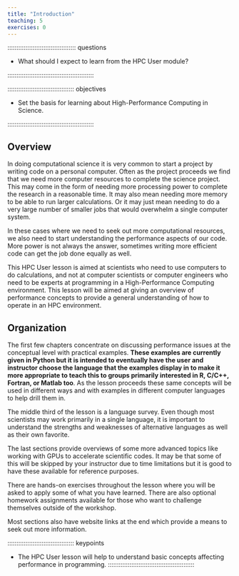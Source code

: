 ```yaml
---
title: "Introduction"
teaching: 5
exercises: 0
---
```


:::::::::::::::::::::::::::::::::::::: questions

- What should I expect to learn from the HPC User module?

::::::::::::::::::::::::::::::::::::::::::::::::

::::::::::::::::::::::::::::::::::::: objectives

- Set the basis for learning about High-Performance Computing in Science.

::::::::::::::::::::::::::::::::::::::::::::::::


## Overview

In doing computational science it is very common to start a project by
writing code on a personal computer.
Often as the project proceeds we find that we need more computer resources
to complete the science project.
This may come in the form of needing more processing power 
to complete the research in a reasonable time.
It may also mean needing more memory to be able to run larger calculations.
Or it may just mean needing to do a very large number of smaller jobs
that would overwhelm a single computer system.

In these cases where we need to seek out more computational resources,
we also need to start understanding the performance aspects of our code.
More power is not always the answer, sometimes writing more efficient
code can get the job done equally as well.

This HPC User lesson is aimed at scientists who need to use computers
to do calculations, and not at computer scientists or computer engineers
who need to be experts at programming in a High-Performance Computing
environment.
This lesson will be aimed at giving an overview of performance concepts
to provide a general understanding of how to operate in an HPC environment.

## Organization

The first few chapters concentrate on discussing performance issues
at the conceptual level with practical examples.
**These examples are currently given in Python but it is intended to
eventually have the user and instructor choose the language that the examples display
in to make it more appropriate to teach this to groups primarily 
interested in R, C/C++, Fortran, or Matlab too**.
As the lesson proceeds these same concepts will be used in different
ways and with examples in different computer languages to help drill them in.

The middle third of the lesson is a language survey.
Even though most scientists may work primarily in a single language,
it is important to understand the strengths and
weaknesses of alternative languages as well as their own favorite.

The last sections provide overviews of some more advanced topics
like working with GPUs to accelerate scientific codes.
It may be that some of this will be skipped by your instructor
due to time limitations but it is good to have these available
for reference purposes.

There are hands-on exercises throughout the lesson where you will
be asked to apply some of what you have learned.
There are also optional homework assignments available for those
who want to challenge themselves outside of the workshop.

Most sections also have website links at the end which provide
a means to seek out more information.

::::::::::::::::::::::::::::::::::::: keypoints
- The HPC User lesson will help to understand basic concepts affecting 
performance in programming.
::::::::::::::::::::::::::::::::::::::::::::::::


